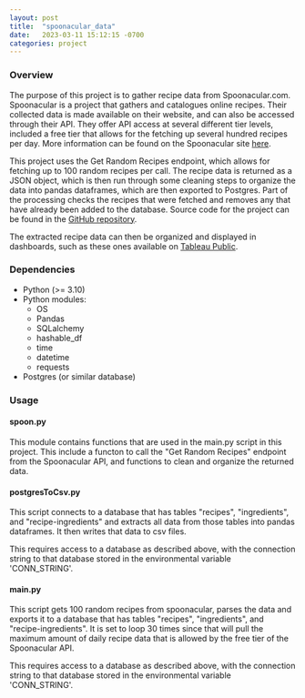 ```yaml
---
layout: post
title:  "spoonacular_data"
date:   2023-03-11 15:12:15 -0700
categories: project
---
```


### Overview

The purpose of this project is to gather recipe data from Spoonacular.com.  Spoonacular is a project that gathers and catalogues online recipes. Their collected data is made available on their website, and can also be accessed through their API. They offer API access at several different tier levels, included a free tier that allows for the fetching up several hundred recipes per day. More information can be found on the Spoonacular site [here](https://spoonacular.com/food-api).

This project uses the Get Random Recipes endpoint, which allows for fetching up to 100 random recipes per call. The recipe data is returned as a JSON object, which is then run through some cleaning steps to organize the data into pandas dataframes, which are then exported to Postgres. Part of the processing checks the recipes that were fetched and removes any that have already been added to the database. Source code for the project can be found in the [GitHub repository](https://github.com/bgstockman/spoonacular_data).

The extracted recipe data can then be organized and displayed in dashboards, such as these ones available on [Tableau Public](https://public.tableau.com/app/profile/brian.g.stockman/viz/SpoonacularDataDashboards/Welcome#1).


### Dependencies

- Python (>= 3.10)
- Python modules:
    - OS
    - Pandas
    - SQLalchemy
    - hashable_df
    - time
    - datetime
    - requests
- Postgres (or similar database)


### Usage

#### spoon.py

This module contains functions that are used in the main.py script in this project. This include a functon to call the "Get Random Recipes" endpoint from the Spoonacular API, and functions to clean and organize the returned data.

#### postgresToCsv.py

This script connects to a database that has tables "recipes", "ingredients", and "recipe-ingredients" and extracts all data from those tables into pandas dataframes. It then writes that data to csv files.

This requires access to a database as described above, with the connection string to that database stored in the environmental variable 'CONN_STRING'.

#### main.py

This script gets 100 random recipes from spoonacular, parses the data and exports it to a database that has tables "recipes", "ingredients", and "recipe-ingredients". It is set to loop 30 times since that will pull the maximum amount of daily recipe data that is allowed by the free tier of the Spoonacular API.

This requires access to a database as described above, with the connection string to that database stored in the environmental variable 'CONN_STRING'.
